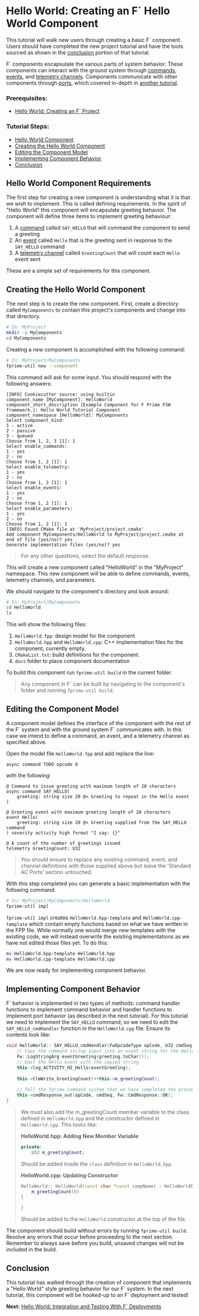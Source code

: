 # Hello World: Creating an F´ Hello World Component

This tutorial will walk new users through creating a basic F´ component. Users should have completed the new project
tutorial and have the tools sourced as shown in the [conclusion](./NewProject.md#conclusion) portion of that tutorial.

F´ components encapsulate the various parts of system behavior. These components can interact with the ground system
through [commands](./../README.md#command), [events](./../README.md#event), and
[telemetry channels](./../README.md#telemetry-channel). Components communicate with other components through
[ports](./../README.md#port), which covered in-depth in [another tutorial](https://github.com/fprime-community/fprime-tutorial-math-component). 

### Prerequisites:
- [Hello World: Creating an F´ Project](./NewProject.md)

### Tutorial Steps:
- [Hello World Component](#hello-world-component-requirements)
- [Creating the Hello World Component](#creating-the-hello-world-component)
- [Editing the Component Model](#editing-the-component-model)
- [Implementing Component Behavior](#implementing-component-behavior)
- [Conclusion](#conclusion)

## Hello World Component Requirements

The first step for creating a new component is understanding what it is that we wish to implement. This is called
defining requirements. In the spirit of "Hello World" this component will encapsulate greeting behavior. The component
will define three items to implement greeting behaviour:

1. A [command](./../README.md#command) called `SAY_HELLO` that will command the component to send a greeting
2. An [event](./../README.md#event) called `Hello` that is the greeting sent in response to the `SAY_HELLO` command
3. A [telemetry channel](./../README.md#telemetry-channel) called `GreetingCount` that will count each `Hello` event sent

These are a simple set of requirements for this component.

## Creating the Hello World Component

The next step is to create the new component. First, create a directory called `MyComponents` to contain this project's
components and change into that directory.

```bash
# In: MyProject
mkdir -p MyComponents
cd MyComponents
```

Creating a new component is accomplished with the following command:

```bash
# In: MyProject/MyComponents
fprime-util new --component
```
This command will ask for some input. You should respond with the following answers:

```
[INFO] Cookiecutter source: using builtin
component_name [MyComponent]: HelloWorld
component_short_description [Example Component for F Prime FSW framework.]: Hello World Tutorial Component
component_namespace [HelloWorld]: MyComponents
Select component_kind:
1 - active
2 - passive
3 - queued
Choose from 1, 2, 3 [1]: 1
Select enable_commands:
1 - yes
2 - no
Choose from 1, 2 [1]: 1
Select enable_telemetry:
1 - yes
2 - no
Choose from 1, 2 [1]: 1
Select enable_events:
1 - yes
2 - no
Choose from 1, 2 [1]: 1
Select enable_parameters:
1 - yes
2 - no
Choose from 1, 2 [1]: 1
[INFO] Found CMake file at 'MyProject/project.cmake'
Add component MyComponents/HelloWorld to MyProject/project.cmake at end of file (yes/no)? yes
Generate implementation files (yes/no)? yes
```

> For any other questions, select the default response.

This will create a new component called "HelloWorld" in the "MyProject" namespace. This new component will be able to
define commands, events, telemetry channels, and parameters.

We should navigate to the component's directory and look around:

```bash
# In: MyProject/MyComponents
cd HelloWorld
ls
```
This will show the following files:
1. `HelloWorld.fpp`: design model for the component
2. `HelloWorld.hpp` and `HelloWorld.cpp`: C++ implementation files for the component, currently empty.
3. `CMakeList.txt`: build definitions for the component.
4. `docs` folder to place component documentation

To build this component run `fprime-util build` in the current folder.

> Any component in F´ can be built by navigating to the component's folder and running `fprime-util build`.

## Editing the Component Model

A component model defines the interface of the component with the rest of the F´ system and with the ground system F´
communicates with. In this case we intend to define a command, an event, and a telemetry channel as specified above.

Open the model file `HelloWorld.fpp` and add replace the line:

```
async command TODO opcode 0
```

with the following:

```
@ Command to issue greeting with maximum length of 20 characters
async command SAY_HELLO(
    greeting: string size 20 @< Greeting to repeat in the Hello event
)

@ Greeting event with maximum greeting length of 20 characters
event Hello(
    greeting: string size 20 @< Greeting supplied from the SAY_HELLO command
) severity activity high format "I say: {}"

@ A count of the number of greetings issued
telemetry GreetingCount: U32
```
> You should ensure to replace any existing command, event, and channel definitions with those supplied above but leave
> the 'Standard AC Ports' section untouched.

With this step completed you can generate a basic implementation with the following command:

```bash
# In: MyProject/MyComponents/HelloWorld
fprime-util impl
```

`fprime-util impl` creates `HelloWorld.hpp-template` and `HelloWorld.cpp-template` which contain empty functions based on what we have written in the FPP file. While normally one would merge new templates with the existing code, we will instead overwrite the existing implementations as we have not edited those files yet. To do this:

```bash
mv HelloWorld.hpp-template HelloWorld.hpp
mv HelloWorld.cpp-template HelloWorld.cpp
```
We are now ready for implementing component behavior.

## Implementing Component Behavior

F´ behavior is implemented in two types of methods: command handler functions to implement command behavior and handler
functions to implement port behavior (as described in the next tutorial). For this tutorial we need to implement the
`SAY_HELLO` command, so we need to edit the `SAY_HELLO_cmdHandler` function in the `HelloWorld.cpp` file.  Ensure its
contents look like:

```c++
void HelloWorld:: SAY_HELLO_cmdHandler(FwOpcodeType opCode, U32 cmdSeq, const Fw::CmdStringArg& greeting) {
    // Copy the command string input into an event string for the Hello event
    Fw::LogStringArg eventGreeting(greeting.toChar());
    // Emit the Hello event with the copied string
    this->log_ACTIVITY_HI_Hello(eventGreeting);
    
    this->tlmWrite_GreetingCount(++this->m_greetingCount);
    
    // Tell the fprime command system that we have completed the processing of the supplied command with OK status
    this->cmdResponse_out(opCode, cmdSeq, Fw::CmdResponse::OK);
}
```
> We must also add the m_greetingCount member variable to the class defined in `HelloWorld.hpp` and the constructor
> defined in `HelloWorld.cpp`. This looks like:
> 
> **HelloWorld.hpp: Adding New Member Variable**
> ```c++
> private:
>     U32 m_greetingCount;
> ```
> Should be added inside the `class` definition in `HelloWorld.hpp`.
>
> **HelloWorld.cpp: Updating Constructor**
> ```c++
> HelloWorld:: HelloWorld(const char *const compName) : HelloWorldComponentBase(compName),
>     m_greetingCount(0)
> {
>
> }
> ```
> Should be added to the `HelloWorld` constructor at the top of the file.

The component should build without errors by running `fprime-util build`.  Resolve any errors that occur before
proceeding to the next section. Remember to always save before you build, unsaved changes will not be included in the build.

## Conclusion

This tutorial has walked through the creation of component that implements a "Hello World" style greeting behavior for
our F´ system. In the next tutorial, this component will be hooked-up to an F´ deployment and tested!

**Next:** [Hello World: Integration and Testing With F´ Deployments](./Deployments.md)
